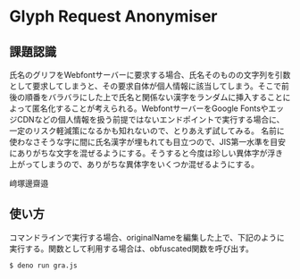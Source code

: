 Glyph Request Anonymiser
===

課題認識
---

氏名のグリフをWebfontサーバーに要求する場合、氏名そのものの文字列を引数として要求してしまうと、その要求自体が個人情報に該当してしまう。そこで前後の順番をバラバラにした上で氏名と関係ない漢字をランダムに挿入することによって匿名化することが考えられる。WebfontサーバーをGoogle FontsやエッジCDNなどの個人情報を扱う前提ではないエンドポイントで実行する場合に、一定のリスク軽減策になるかも知れないので、とりあえず試してみる。
名前に使わなさそうな字に間に氏名漢字が埋もれても目立つので、JIS第一水準を目安にありがちな文字を混ぜるようにする。そうすると今度は珍しい異体字が浮き上がってしまうので、ありがちな異体字をいくつか混ぜるようにする。

﨑󠄃塚󠄆邊󠄒齋󠄆邉󠄖

使い方
---
コマンドラインで実行する場合、originalNameを編集した上で、下記のように実行する。関数として利用する場合は、obfuscated関数を呼び出す。

``` sh
$ deno run gra.js
```
